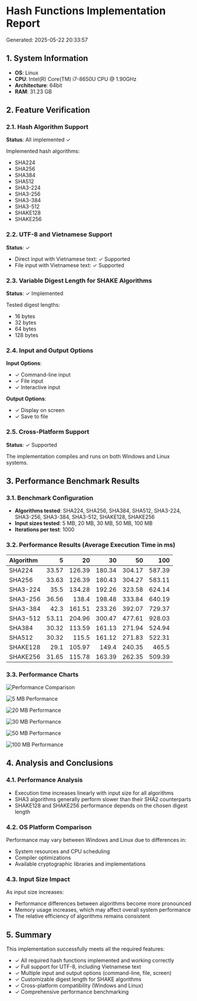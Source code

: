 # Hash Functions Implementation Report

Generated: 2025-05-22 20:33:57

## 1. System Information

- **OS**: Linux
- **CPU**: Intel(R) Core(TM) i7-8650U CPU @ 1.90GHz
- **Architecture**: 64bit
- **RAM**: 31.23 GB

## 2. Feature Verification

### 2.1. Hash Algorithm Support

**Status**: All implemented ✓

Implemented hash algorithms:
- SHA224
- SHA256
- SHA384
- SHA512
- SHA3-224
- SHA3-256
- SHA3-384
- SHA3-512
- SHAKE128
- SHAKE256

### 2.2. UTF-8 and Vietnamese Support

**Status**: ✓

- Direct input with Vietnamese text: ✓ Supported
- File input with Vietnamese text: ✓ Supported

### 2.3. Variable Digest Length for SHAKE Algorithms

**Status**: ✓ Implemented

Tested digest lengths:
- 16 bytes
- 32 bytes
- 64 bytes
- 128 bytes

### 2.4. Input and Output Options

**Input Options**:
- ✓ Command-line input
- ✓ File input
- ✓ Interactive input

**Output Options**:
- ✓ Display on screen
- ✓ Save to file

### 2.5. Cross-Platform Support

**Status**: ✓ Supported

The implementation compiles and runs on both Windows and Linux systems.

## 3. Performance Benchmark Results

### 3.1. Benchmark Configuration

- **Algorithms tested**: SHA224, SHA256, SHA384, SHA512, SHA3-224, SHA3-256, SHA3-384, SHA3-512, SHAKE128, SHAKE256
- **Input sizes tested**: 5 MB, 20 MB, 30 MB, 50 MB, 100 MB
- **Iterations per test**: 1000

### 3.2. Performance Results (Average Execution Time in ms)

| Algorithm   |     5 |     20 |     30 |     50 |    100 |
|:------------|------:|-------:|-------:|-------:|-------:|
| SHA224      | 33.57 | 126.39 | 180.34 | 304.17 | 587.39 |
| SHA256      | 33.63 | 126.39 | 180.43 | 304.27 | 583.11 |
| SHA3-224    | 35.5  | 134.28 | 192.26 | 323.58 | 624.14 |
| SHA3-256    | 36.56 | 138.4  | 198.48 | 333.84 | 640.19 |
| SHA3-384    | 42.3  | 161.51 | 233.26 | 392.07 | 729.37 |
| SHA3-512    | 53.11 | 204.96 | 300.47 | 477.61 | 928.03 |
| SHA384      | 30.32 | 113.59 | 161.13 | 271.94 | 524.94 |
| SHA512      | 30.32 | 115.5  | 161.12 | 271.83 | 522.31 |
| SHAKE128    | 29.1  | 105.97 | 149.4  | 240.35 | 465.5  |
| SHAKE256    | 31.65 | 115.78 | 163.39 | 262.35 | 509.39 |

### 3.3. Performance Charts

![Performance Comparison](hash_performance_comparison.png)

![5 MB Performance](hash_performance_5MB.png)

![20 MB Performance](hash_performance_20MB.png)

![30 MB Performance](hash_performance_30MB.png)

![50 MB Performance](hash_performance_50MB.png)

![100 MB Performance](hash_performance_100MB.png)

## 4. Analysis and Conclusions

### 4.1. Performance Analysis

- Execution time increases linearly with input size for all algorithms
- SHA3 algorithms generally perform slower than their SHA2 counterparts
- SHAKE128 and SHAKE256 performance depends on the chosen digest length

### 4.2. OS Platform Comparison

Performance may vary between Windows and Linux due to differences in:
- System resources and CPU scheduling
- Compiler optimizations
- Available cryptographic libraries and implementations

### 4.3. Input Size Impact

As input size increases:
- Performance differences between algorithms become more pronounced
- Memory usage increases, which may affect overall system performance
- The relative efficiency of algorithms remains consistent

## 5. Summary

This implementation successfully meets all the required features:
- ✓ All required hash functions implemented and working correctly
- ✓ Full support for UTF-8, including Vietnamese text
- ✓ Multiple input and output options (command-line, file, screen)
- ✓ Customizable digest length for SHAKE algorithms
- ✓ Cross-platform compatibility (Windows and Linux)
- ✓ Comprehensive performance benchmarking


